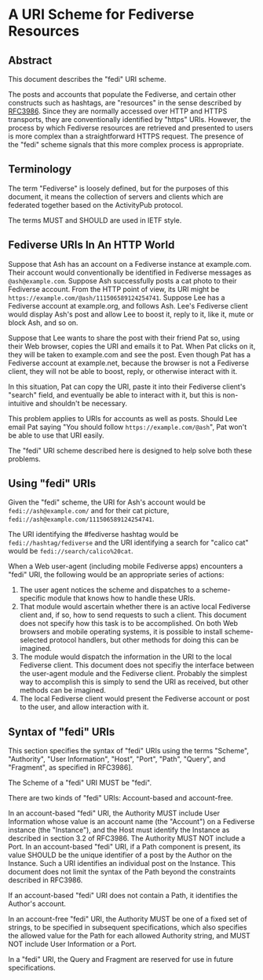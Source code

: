 # A URI Scheme for Fediverse Resources

## Abstract

This document describes the "fedi" URI scheme.

The posts and accounts that populate the Fediverse, and certain other constructs such as hashtags, are "resources" in the sense described by [RFC3986](https://datatracker.ietf.org/doc/html/rfc3986). Since they are normally accessed over HTTP and HTTPS transports, they are conventionally identified by "https" URIs. However, the process by which Fediverse resources are retrieved and presented to users is more complex than a straightforward HTTPS request. The presence of the "fedi" scheme signals that this more complex process is appropriate.

## Terminology

The term "Fediverse" is loosely defined, but for the purposes of this document, it means the collection of servers and clients which are federated together based on the ActivityPub protocol.

The terms MUST and SHOULD are used in IETF style.

## Fediverse URIs In An HTTP World

Suppose that Ash has an account on a Fediverse instance at example.com. Their account would conventionally be identified in Fediverse messages as `@ash@example.com`. Suppose Ash successfully posts a cat photo to their Fediverse account. From the HTTP point of view, its URI might be `https://example.com/@ash/111506589124254741`. Suppose Lee has a Fediverse account at example.org, and follows Ash. Lee's Fediverse client would display Ash's post and allow Lee to boost it, reply to it, like it, mute or block Ash, and so on.

Suppose that Lee wants to share the post with their friend Pat so, using their Web browser, copies the URI and emails it to Pat. When Pat clicks on it, they will be taken to example.com and see the post. Even though Pat has a Fediverse account at example.net, because the browser is not a Fediverse client, they will not be able to boost, reply, or otherwise interact with it.

In this situation, Pat can copy the URI, paste it into their Fediverse client's "search" field, and eventually be able to interact with it, but this is non-intuitive and shouldn't be necessary.

This problem applies to URIs for accounts as well as posts. Should Lee email Pat saying "You should follow `https://example.com/@ash`", Pat won't be able to use that URI easily.

The "fedi" URI scheme described here is designed to help solve both these problems.

## Using "fedi" URIs

Given the "fedi" scheme, the URI for Ash's account would be `fedi://ash@example.com/` and for their cat picture, `fedi://ash@example.com/111506589124254741`.

The URI identifying the #fediverse hashtag would be `fedi://hashtag/fediverse` and the URI identifying a search for "calico cat" would be `fedi://search/calico%20cat`.

When a Web user-agent (including mobile Fediverse apps) encounters a "fedi" URI, the following would be an appropriate series of actions:

1. The user agent notices the scheme and dispatches to a scheme-specific module that knows how to handle these URIs.
2. That module would ascertain whether there is an active local Fediverse client and, if so, how to send requests to such a client. This document does not specify how this task is to be accomplished. On both Web browsers and mobile operating systems, it is possible to install scheme-selected protocol handlers, but other methods for doing this can be imagined.
3. The module would dispatch the information in the URI to the local Fediverse client. This document does not specifiy the interface between the user-agent module and the Fediverse client. Probably the simplest way to accomplish this is simply to send the URI as received, but other methods can be imagined.
4. The local Fediverse client would present the Fediverse account or post to the user, and allow interaction with it.

## Syntax of "fedi" URIs

This section specifies the syntax of "fedi" URIs using the terms "Scheme", "Authority", "User Information", "Host", "Port", "Path", "Query", and "Fragment", as specified in RFC3986].

The Scheme of a "fedi" URI MUST be "fedi".

There are two kinds of "fedi" URIs: Account-based and account-free.

In an account-based "fedi" URI, the Authority MUST include User Information whose value is an account name (the "Account") on a Fediverse instance (the "Instance"), and the Host must identify the Instance as described in section 3.2 of RFC3986. The Authority MUST NOT include a Port. In an account-based "fedi" URI, if a Path component is present, its value SHOULD be the unique identifier of a post by the Author on the Instance. Such a URI identifies an individual post on the Instance. This document does not limit the syntax of the Path beyond the constraints described in RFC3986.

If an account-based "fedi" URI does not contain a Path, it identifies the Author's account.

In an account-free "fedi" URI, the Authority MUST be one of a fixed set of strings, to be specified in subsequent specifications, which also specifies the allowed value for the Path for each allowed Authority string, and MUST NOT include User Information or a Port.

In a "fedi" URI, the Query and Fragment are reserved for use in future specifications.
